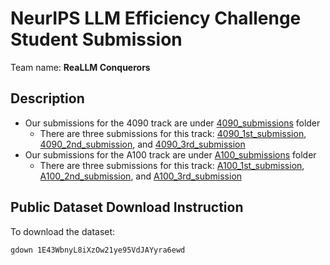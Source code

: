 # NeurIPS LLM Efficiency Challenge Student Submission
Team name: **ReaLLM Conquerors**

## Description
* Our submissions for the 4090 track are under [4090_submissions](4090_submissions/) folder
    - There are three submissions for this track: [4090_1st_submission](4090_submissions/4090_1st_submission), [4090_2nd_submission](4090_submissions/4090_2nd_submission), and [4090_3rd_submission](4090_submissions/4090_3rd_submission)
* Our submissions for the A100 track are under [A100_submissions](A100_submissions/) folder
    - There are three submissions for this track: [A100_1st_submission](A100_submissions/A100_1st_submission), [A100_2nd_submission](A100_submissions/A100_2nd_submission), and [A100_3rd_submission](A100_submissions/A100_3rd_submission)

## Public Dataset Download Instruction
To download the dataset:
```bash
gdown 1E43WbnyL8iXzOw21ye95VdJAYyra6ewd
```